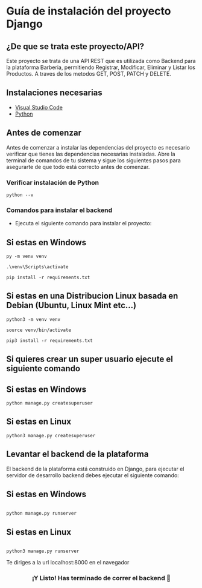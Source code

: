 # Guía de instalación del proyecto Django

## ¿De que se trata este proyecto/API?

Este proyecto se trata de una API REST que es utilizada como Backend para la plataforma Barberia, permitiendo Registrar, Modificar, Eliminar y Listar los Productos. A traves de los metodos GET, POST, PATCH y DELETE.

## Instalaciones necesarias

- [Visual Studio Code](https://code.visualstudio.com/)
- [Python](https://www.python.org/downloads/)

## Antes de comenzar

Antes de comenzar a instalar las dependencias del proyecto es necesario verificar que tienes las dependencias necesarias instaladas.
Abre la terminal de comandos de tu sistema y sigue los siguientes pasos para asegurarte de que todo está correcto antes de comenzar.

### Verificar instalación de Python

```
python --v
```


### Comandos para instalar el backend


- Ejecuta el siguiente comando para instalar el proyecto:

## Si estas en Windows

```
py -m venv venv 
```

```
.\venv\Scripts\activate
```

```
pip install -r requirements.txt
```

## Si estas en una Distribucion Linux basada en Debian (Ubuntu, Linux Mint etc...)

```
python3 -m venv venv
```

```
source venv/bin/activate
```

```
pip3 install -r requirements.txt
```

## Si quieres crear un super usuario ejecute el siguiente comando 

## Si estas en Windows
```
python manage.py createsuperuser
```

## Si estas en Linux
```
python3 manage.py createsuperuser
```
## Levantar el backend de la plataforma

El backend de la plataforma está construido en Django, para ejecutar el servidor de desarrollo backend debes ejecutar el siguiente comando:

## Si estas en Windows

```

python manage.py runserver
```

## Si estas en Linux

```

python3 manage.py runserver
```

Te diriges a la url localhost:8000 en el navegador


<h3 align="center">¡Y Listo! Has terminado de correr el backend 🥳</h3>
